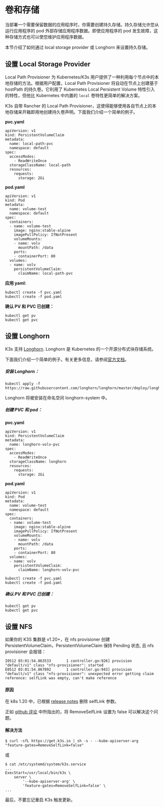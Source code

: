 # 卷和存储

当部署一个需要保留数据的应用程序时，你需要创建持久存储。持久存储允许您从运行应用程序的 pod 外部存储应用程序数据。即使应用程序的 pod 发生故障，这种存储方式也可以使您维护应用程序数据。

本节介绍了如何通过 local storage provider 或 Longhorn 来设置持久存储。

## 设置 Local Storage Provider

Local Path Provisioner 为 Kubernetes/K3s 用户提供了一种利用每个节点中的本地存储的方法。根据用户配置，Local Path Provisioner 将自动在节点上创建基于 hostPath 的持久卷。它利用了 Kubernetes Local Persistent Volume 特性引入的特性，但他比 Kubernetes 中内置的 `local` 卷特性更简单的解决方案。

K3s 自带 Rancher 的 Local Path Provisioner，这使得能够使用各自节点上的本地存储来开箱即用地创建持久卷声明。下面我们介绍一个简单的例子。

**pvc.yaml**

```
apiVersion: v1
kind: PersistentVolumeClaim
metadata:
  name: local-path-pvc
  namespace: default
spec:
  accessModes:
    - ReadWriteOnce
  storageClassName: local-path
  resources:
    requests:
      storage: 2Gi
```

**pod.yaml**

```
apiVersion: v1
kind: Pod
metadata:
  name: volume-test
  namespace: default
spec:
  containers:
  - name: volume-test
    image: nginx:stable-alpine
    imagePullPolicy: IfNotPresent
    volumeMounts:
    - name: volv
      mountPath: /data
    ports:
    - containerPort: 80
  volumes:
  - name: volv
    persistentVolumeClaim:
      claimName: local-path-pvc
```

**应用 yaml:**

```
kubectl create -f pvc.yaml
kubectl create -f pod.yaml
```

**确认 PV 和 PVC 已创建：**

```
kubectl get pv
kubectl get pvc
```

## 设置 Longhorn

K3s 支持 [Longhorn](https://github.com/longhorn/longhorn). Longhorn 是 Kubernetes 的一个开源分布式块存储系统。

下面我们介绍一个简单的例子。有关更多信息，请参阅[官方文档](https://github.com/longhorn/longhorn/blob/master/README.md)。

##### 安装 Longhorn：

```
kubectl apply -f https://raw.githubusercontent.com/longhorn/longhorn/master/deploy/longhorn.yaml
```

Longhorn 将被安装在命名空间 longhorn-system 中。

##### 创建 PVC 和 pod：

**pvc.yaml**

```
apiVersion: v1
kind: PersistentVolumeClaim
metadata:
  name: longhorn-volv-pvc
spec:
  accessModes:
    - ReadWriteOnce
  storageClassName: longhorn
  resources:
    requests:
      storage: 2Gi
```

**pod.yaml**

```
apiVersion: v1
kind: Pod
metadata:
  name: volume-test
  namespace: default
spec:
  containers:
  - name: volume-test
    image: nginx:stable-alpine
    imagePullPolicy: IfNotPresent
    volumeMounts:
    - name: volv
      mountPath: /data
    ports:
    - containerPort: 80
  volumes:
  - name: volv
    persistentVolumeClaim:
      claimName: longhorn-volv-pvc
```

```
kubectl create -f pvc.yaml
kubectl create -f pod.yaml
```

##### 确认 PV 和 PVC 已创建：

```
kubectl get pv
kubectl get pvc
```

## 设置 NFS

如果你的 K3S 集群是 v1.20+，在 nfs provisioner 创建 PersistentVolumeClaim，PersistentVolumeClaim 保持 Pending 状态, 且 nfs provisioner 会报错：

```
I0512 03:01:54.863533       1 controller.go:926] provision "default/v1" class "nfs-provisioner": started
E0512 03:01:54.867892       1 controller.go:943] provision "default/v1" class "nfs-provisioner": unexpected error getting claim reference: selfLink was empty, can't make reference
```

#### 原因

在 k8s 1.20 中，已根据 [release notes](https://github.com/kubernetes/kubernetes/blob/master/CHANGELOG/CHANGELOG-1.20.md) 删除 selfLink 参数。

正如 [github 评论](https://github.com/kubernetes-sigs/nfs-subdir-external-provisioner/issues/25#issuecomment-742616668) 中所指出的，将 RemoveSelfLink 设置为 false 可以解决这个问题。

#### 解决方法

```
$ curl -sfL https://get.k3s.io | sh -s - --kube-apiserver-arg "feature-gates=RemoveSelfLink=false"
```

或

```
$ cat /etc/systemd/system/k3s.service
...
ExecStart=/usr/local/bin/k3s \
    server \
        '--kube-apiserver-arg' \
        'feature-gates=RemoveSelfLink=false' \
...
```

最后，不要忘记重启 K3s 触发更新。
